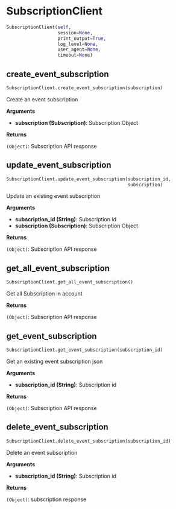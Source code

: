 <h1 id="spotinst_sdk2.clients.subscription.SubscriptionClient">SubscriptionClient</h1>

```python
SubscriptionClient(self,
                   session=None,
                   print_output=True,
                   log_level=None,
                   user_agent=None,
                   timeout=None)
```

<h2 id="spotinst_sdk2.clients.subscription.SubscriptionClient.create_event_subscription">create_event_subscription</h2>

```python
SubscriptionClient.create_event_subscription(subscription)
```

Create an event subscription

**Arguments**

- **subscription (Subscription)**: Subscription Object

**Returns**

`(Object)`: Subscription API response

<h2 id="spotinst_sdk2.clients.subscription.SubscriptionClient.update_event_subscription">update_event_subscription</h2>

```python
SubscriptionClient.update_event_subscription(subscription_id,
                                             subscription)
```

Update an existing event subscription

**Arguments**

- **subscription_id (String)**: Subscription id
- **subscription (Subscription)**: Subscription Object

**Returns**

`(Object)`: Subscription API response

<h2 id="spotinst_sdk2.clients.subscription.SubscriptionClient.get_all_event_subscription">get_all_event_subscription</h2>

```python
SubscriptionClient.get_all_event_subscription()
```

Get all Subscription in account

**Returns**

`(Object)`: Subscription API response

<h2 id="spotinst_sdk2.clients.subscription.SubscriptionClient.get_event_subscription">get_event_subscription</h2>

```python
SubscriptionClient.get_event_subscription(subscription_id)
```

Get an existing event subscription json

**Arguments**

- **subscription_id (String)**: Subscription id

**Returns**

`(Object)`: Subscription API response

<h2 id="spotinst_sdk2.clients.subscription.SubscriptionClient.delete_event_subscription">delete_event_subscription</h2>

```python
SubscriptionClient.delete_event_subscription(subscription_id)
```

Delete an event subscription

**Arguments**

- **subscription_id (String)**: Subscription id

**Returns**

`(Object)`: subscription response
